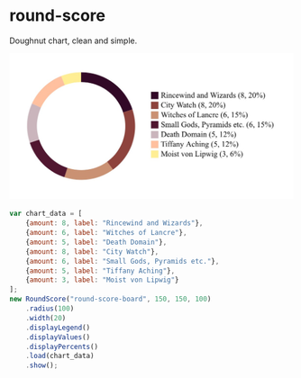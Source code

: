 # round-score
Doughnut chart, clean and simple.

![Doughnut chart example](docs/round-score-example.png?raw=true "Doughnut chart example")

```javascript
var chart_data = [
    {amount: 8, label: "Rincewind and Wizards"},
    {amount: 6, label: "Witches of Lancre"},
    {amount: 5, label: "Death Domain"},
    {amount: 8, label: "City Watch"},
    {amount: 6, label: "Small Gods, Pyramids etc."},
    {amount: 5, label: "Tiffany Aching"},
    {amount: 3, label: "Moist von Lipwig"}
];
new RoundScore("round-score-board", 150, 150, 100)
    .radius(100)
    .width(20)
    .displayLegend()
    .displayValues()
    .displayPercents()
    .load(chart_data)
    .show();
```
